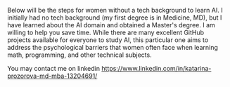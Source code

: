 Below will be the steps for women without a tech background to learn AI. 
I initially had no tech background (my first degree is in Medicine, MD), but I have learned about the AI domain and obtained a Master's degree. 
I am willing to help you save time. 
While there are many excellent GitHub projects available for everyone to study AI, this particular one aims to address the psychological barriers that women often face when learning math, programming, and other technical subjects.


You may contact me on linkedin https://www.linkedin.com/in/katarina-prozorova-md-mba-13204691/
